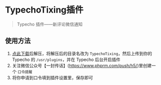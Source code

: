 # TypechoTixing插件

> Typecho 插件——新评论微信通知 

## 使用方法

 1. [点此下载](https://github.com/teakong/TypechoTixing/archive/master.zip)后解压，将解压后的目录名改为 `TypechoTixing`，然后上传到你的 Typecho 的 `/usr/plugins`，并在 Typecho 后台开启插件
 2. 关注微信公众号【一封传话】(https://www.phprm.com/push/h5/)里创建一个 `口令提醒`
 3. 将你申请到口令填到插件设置里，保存即可

